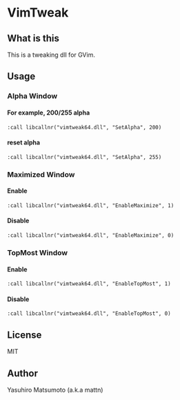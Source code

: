 # VimTweak

## What is this

This is a tweaking dll for GVim.

## Usage

### Alpha Window

#### For example, 200/255 alpha

```
:call libcallnr("vimtweak64.dll", "SetAlpha", 200)
```

#### reset alpha

```
:call libcallnr("vimtweak64.dll", "SetAlpha", 255)
```

### Maximized Window

#### Enable

```
:call libcallnr("vimtweak64.dll", "EnableMaximize", 1)
```

#### Disable

```
:call libcallnr("vimtweak64.dll", "EnableMaximize", 0)
```

### TopMost Window

#### Enable

```
:call libcallnr("vimtweak64.dll", "EnableTopMost", 1)
```

#### Disable

```
:call libcallnr("vimtweak64.dll", "EnableTopMost", 0)
```

## License

MIT

## Author

Yasuhiro Matsumoto (a.k.a mattn)
